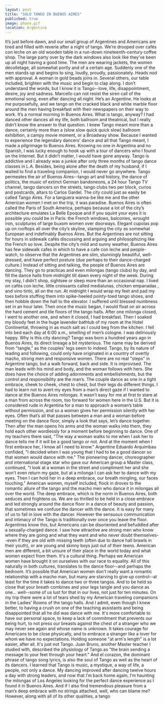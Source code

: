 ```yaml
---
layout: post   
title: "SOLO TANGO IN BUENOS AIRES"  
published: true
image: phone.gif
location: Argentina
---
```


It’s just before dawn, and our small group of Argentines 
and Americans are tired and filled with reverie after a 
night of tango. We’re drooped over cafés con leche on an old 
wooden table in a run-down nineteenth-century coffee shop. 
The large party over by the dark windows also look like 
they’ve been up all night having a good time. The men are 
wearing jackets, the women décolletage, all somewhat portly 
and of a certain age. 
	Suddenly one of the men stands up and begins to sing, 
loudly, proudly, passionately. Heads nod with approval. A 
woman in gold beads joins in. 
Several others, our table included, brighten with the music 
and begin to clap along. I don’t understand the words, but I 
know it is Tango--love, life, disappointment, desire, joy 
and sadness.
	Marcello can not resist the siren call of the emotional 
song, even after dancing all night. He’s an Argentine. He 
looks at me purposefully, and we tango on the cracked black 
and white marble floor around the men having breakfast with 
their newspapers on their way to work. 
	It’s a normal morning in Buenos Aires.
	What is tango, anyway? I had danced other dances all my 
life, both ballroom and theatrical, but I really didn’t know 
the answer to that question. I knew Tango meant more than a 
dance, certainly more than a (slow slow quick quick slow) 
ballroom exhibition, a campy movie moment, or a Broadway 
show. Because I wanted to experience the legendary dancers’ 
dance and all that Tango meant, I made a pilgrimage to 
Buenos Aires. 
	Knowing no one in Argentina and no Spanish, I was lucky 
enough to hook up with a tour of dancers who I found on the 
Internet. But it didn’t matter, I would have gone anyway. 
Tango is addictive and I already was a junkie after only 
three months of tango dance classes in L.A. Besides, being 
alone after the death of my husband, if I waited to find a 
traveling companion, I would never go anywhere.
	Tango permeates the air of Buenos Aires--tango art and 
history, the dance of politics, the music of extinct German 
bandoneons, a 24 hour Tango TV channel, tango dancers on the 
streets, tango clubs two per block, curios and postcards, 
altars to Carlos Gardel. The city could just as easily be 
called Tango Aires. For a tanguera wanna-be like me and the 
other American women I met on the trip, it was paradise.
	Buenos Aires is often called the Paris of South America, 
perhaps because a lot of the city’s architecture emulates La 
Belle Epoque and if you squint your eyes it is possible you 
could be in Paris: the French windows, balconies, wrought 
iron, sculptures of large buxom women over doorways. Elegant 
cupolas pop up on rooftops all over the city’s skyline, 
stamping the city as somewhat European and indefinably 
Buenos Aires.
	But the Argentines are not sitting for hours in sidewalk 
cafés discussing and arguing and philosophizing like the 
French so love. Despite the city’s mild and sunny weather, 
Buenos Aires has few sidewalk cafes in which to have a cafe 
con leche and people-watch, to observe that the Argentines 
are slim, stunningly beautiful, well-dressed, and have 
perfect posture (due perhaps to their dance-charged 
culture.)
	Instead of sitting and talking, the people of Buenos Aires 
are dancing. They go to practicas and even milongas (tango 
clubs) by day, and fill the dance halls from midnight till 
dawn every night of the week.
	During my stay, I didn’t shop, sightsee or sleep more than 
an occasional nap. I lived on cafés con leche, little 
croissants called medialunas, chicken empanadas , and vino 
tinto, all on the run. At midnight I would wrap my feet and 
pad my toes before stuffing them into spike-heeled 
pointy-toed tango shoes, and then hobble down the hall to 
the elevator. I suffered until blessed numbness set in an 
hour later. Then once the music began, I would float on air 
across the hard cement and tile floors of the tango halls. 
After one milonga closed, I went to another one, and when it 
closed, I had breakfast. Then I soaked my bloody feet in the 
huge lavender bathtub of my room at the Hotel Continental, 
throwing in as much salt as I could beg from the kitchen. I 
fell into bed each day at 6:00 a.m., smelling of men’s 
cologne. I was deliriously happy.
	Why is this city dancing? Tango was born a hundred years 
ago in Buenos Aires, its direct lineage a bit mysterious. 
The name may be derived from "tangle,"  as the couples’ legs 
seem to indeed. Tango, by its nature of leading and 
following, could only have originated in a country of 
overtly macho, strong men and responsive women. 
	There are no real "steps" in Argentine tango, but a walk 
forward, back and side. It is improvised. The man leads with 
his mind and body, and the woman follows with hers. She does 
have the choice of adding adornments and embellishments, but 
the control and responsibility are the man’s. The couple 
dance as one in a tight embrace, cheek to cheek, chest to 
chest, but their legs do different things.
	I had to learn not to avert my eyes from a man’s direct 
gaze if I wanted to dance at the Buenos Aires milongas. It 
wasn’t easy for me at first to stare at a man from across 
the room, too forward for women here in the U.S. But it is 
considered rude in Argentina for a man to approach a woman’s 
table without permission, and so a woman gives her 
permission silently with her eyes. Often that’s all that 
passes between a man and a woman before meeting on the dance 
floor, simply a look that says, let’s dance together. 
	Then after the man opens his arms and the woman walks into 
them, they hold each other wordlessly for a moment before 
beginning to dance. One of my teachers there said, "The way 
a woman walks to me when I ask her to dance tells me if it 
will be a good tango or not. And at the moment when I first 
embrace her, I know all I need to know."
	 Argentine Eduardo Arquimbau confided, "I decided when I 
was young that I had to be a good dancer so that women would 
dance with me." The pioneering dancer, choreographer and 
international stage star who gave our American group a 
Master class, continued, "I look at a woman in the street 
and compliment her and she won’t even return my gaze, but at 
a milonga I can ask her to dance with my eyes. Then I can 
hold her in a deep embrace, our breath mingling, our faces 
touching."
	American women, myself included, flock in droves to the 
romantic allure of the tango and the macho men who dance it 
in milongas all over the world. The deep embrace, which is 
the norm in Buenos Aires, both seduces and frightens us.
	We are so thrilled to be held in a close embrace and led 
strongly around the dance floor in a dance of beauty and 
passion, that sometimes we confuse the dancer with the 
dance. It is easy for many of us to fall in love with the 
dancer. However the sensuous communication and intimacy of 
the Tango is traditionally over once you leave the floor. 
Argentines know this, but Americans can be disoriented and 
befuddled after a sexually-charged dance. 
	 I saw how attractive are strong men who know where they 
are going and what they want and who never doubt 
themselves--even if they are old with missing teeth (often 
due to dance hall brawls in their youth), or are young and 
skinny boys just out of their teens.
	American men are different, a bit unsure of their place in 
the world today and what women expect from them. It's a 
cultural thing. Perhaps we American women have brought it on 
ourselves with our race to equality.
	All of this naturally in both cultures, translates to the 
dance floor--and perhaps the bedroom. 
	It’s possible that American women don't really want a 
romantic relationship with a macho man, but many are 
starving to give up control--at least for the time it takes 
to dance two or three tangos. And to be held so close that 
your breath combines and your legs tangle and you dance as 
one... well--some of us lust for that in our lives, not just 
for ten minutes. On my trip there were a lot of tears shed 
by my American traveling companions in the Ladies' Rooms of 
the tango halls. And I admit, even though I knew better, to 
having a crush on one of the teaching assistants and being 
disappointed that all he did was dance with me.
	It's more comfortable to have our personal space, to keep a 
lack of commitment that prevents our being hurt, to not 
press our breasts against the chest of a stranger who we may 
never see again and whose name is unknown.
	It takes courage for Americans to be close physically, and 
to embrace a stranger like a lover for whom we have no 
expectations.
	Holding someone "at arm's length" is a lot easier, after 
all. 
	It's just not Tango.
	Juan Bruno, another Master teacher I studied with, 
described the physiology of Tango as "the brain sending a 
message to your feet through your heart." And el corazon, 
the dominant phrase of tango song lyrics, is also the soul 
of Tango as well as the heart of its dancers.
	I learned that Tango is music, a mystique, a way of life, a 
people, not only a dance. My dancing improved after dancing 
twelve hours a day with strong leaders, and now that I’m 
back home again, I’m haunting the milongas of Los Angeles 
looking for the perfect dance experience as I found it in 
Buenos Aires. And if I also find tremendous pleasure from a 
man’s deep embrace with no strings attached, well, who can 
blame me?
	However, along with all of its other qualities, a tango


